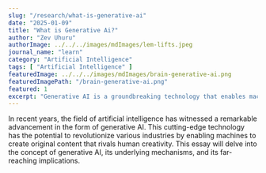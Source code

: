 ```yaml
---
slug: "/research/what-is-generative-ai"
date: "2025-01-09"
title: "What is Generative Ai?"
author: "Zev Uhuru"
authorImage: ../../../images/mdImages/lem-lifts.jpeg
journal_name: "learn"
category: "Artificial Intelligence"
tags: [ "Artificial Intelligence" ]
featuredImage: ../../../images/mdImages/brain-generative-ai.png
featuredImagePath: "/brain-generative-ai.png"
featured: 1
excerpt: "Generative AI is a groundbreaking technology that enables machines to create original content, such as text, images, and music, by learning patterns from vast datasets."
---
```


In recent years, the field of artificial intelligence has witnessed a remarkable advancement in the form of generative AI. This cutting-edge technology has the potential to revolutionize various industries by enabling machines to create original content that rivals human creativity. This essay will delve into the concept of generative AI, its underlying mechanisms, and its far-reaching implications.